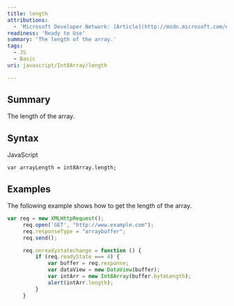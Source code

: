 ```yaml
---
title: length
attributions:
  - 'Microsoft Developer Network: [Article](http://msdn.microsoft.com/en-us/library/ie/br230744(v=vs.94).aspx)'
readiness: 'Ready to Use'
summary: 'The length of the array.'
tags:
  - JS
  - Basic
uri: javascript/Int8Array/length

---
```

## <span>Summary</span>

The length of the array.

## <span>Syntax</span>

<span class="language">JavaScript</span>

    var arrayLength = int8Array.length;

## <span>Examples</span>

The following example shows how to get the length of the array.

``` js
var req = new XMLHttpRequest();
     req.open('GET', "http://www.example.com");
     req.responseType = "arraybuffer";
     req.send();

     req.onreadystatechange = function () {
         if (req.readyState === 4) {
             var buffer = req.response;
             var dataView = new DataView(buffer);
             var intArr = new Int8Array(buffer.byteLength);
             alert(intArr.length);
         }
     }
```

